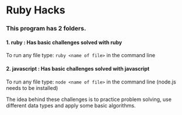# Ruby Hacks

### This program has 2 folders.

#### 1. ruby : Has basic challenges solved with ruby

To run any file type:
` ruby <name of file> `
in the command line

#### 2. javascript : Has basic challenges solved with javascript

To run any file type:
` node <name of file> `
in the command line (node.js needs to be installed)


The idea behind these challenges is to practice problem solving, use different data types and apply some basic algorithms.

